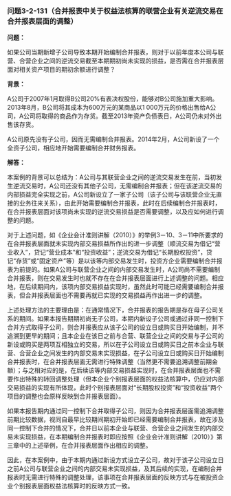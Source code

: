 ### 问题3-2-131（合并报表中关于权益法核算的联营企业有关逆流交易在合并报表层面的调整）

**问题：**

如果公司当期新增子公司导致本期开始编制合并报表，则对于以前年度本公司与联营、合营企业之间的逆流交易截至本期期初尚未实现的损益，是否需在合并报表层面对相关资产项目的期初余额进行调整？

**背景：**

A公司于2007年1月取得B公司20%有表决权股份，能够对B公司施加重大影响。2013年8月，B公司将其成本为600万元的某商品以1
000万元的价格出售给A公司，A公司将取得的商品作为存货。截至2013年资产负债表日，A公司仍未对外出售该存货。

A公司原先没有子公司，因而无需编制合并报表。2014年2月，A公司新设了一个全资子公司，相应地开始需要编制合并财务报表。

**解答：**

本案例的背景可以总结为：A公司与其联营企业之间的逆流交易发生在前，当初发生逆流交易时，A公司还没有其他子公司，无需编制合并报表；但在该逆流交易的内部损益完全实现之前，A公司新设立了一家子公司（该子公司与该联营企业无直接的业务往来关系），由此开始需要编制合并报表，此时在后续编制合并报表时，在合并报表层面对该项尚未实现的逆流交易损益是否需要调整，以及应如何进行调整的问题。

对于上述问题，如《企业会计准则讲解（2010）》的举例3－10、3－11中所要求的在合并报表层面就未实现内部交易损益所作出的进一步调整（顺流交易为借记“营业收入”，贷记“营业成本”和“投资收益”；逆流交易为借记“长期股权投资”，贷记“存货”或“固定资产”等）是以该等内部交易发生时，投资方企业需要编制合并报表为前提的。如果A公司与联营企业之间的内部交易发生时，A公司尚不需要编制合并报表，则在交易发生时也就不存在在合并报表层面进行上述调整的问题。相应地，在后续期间内，该项内部交易损益实现时，虽然此时可能已经需要编制合并报表，但合并报表层面也不需要再就已实现的交易损益再作出进一步的调整。

上述处理方法的主要理由是：在通常情况下，合并报表的报告期是存在母子公司关系的期间。如果本报告期期初尚无子公司，本期内新设子公司或通过非同一控制下合并方式取得子公司，则合并报表应从该子公司的设立日或购买日开始编制，并不追溯到更早的期间；且本企业在该日之前与合营、联营企业之间的交易与子公司的新设或购买是两项互相独立的交易，所以在子公司设立日或购买日之前本企业与联营、合营企业之间发生的内部交易未实现损益，在子公司设立日或购买日开始编制合并报表时，在合并报表层面无需进行特殊调整（当然更不需要追溯调整前期金额）；与之相对应的是，在后续该等内部交易损益实现时，在合并报表层面也不需要作出特殊的转回调整处理（但本企业个别报表层面的权益法核算中，仍应对内部交易损益的实现有所体现，此时个别报表层面对“长期股权投资”和“投资收益”两个项目的调整也会原样反映到合并报表层面）。

如果本报告期内通过同一控制下合并取得子公司，则因为合并报表层面需追溯调整前期比较数据，视同自最早比较期间期初开始即已经需要编制合并报表，故在涉及同一控制下合并的情况下，合并日以前本企业与联营、合营企业之间发生的内部交易未实现损益，在本期编制合并报表时即应按照《企业会计准则讲解（2010）》第三章中的上述举例，在合并报表层面作出相应的调整。

因此，在本案例中，由于本期内通过新设方式设立子公司，故对于该子公司设立日之前A公司与联营企业之间的内部交易未实现损益，及其后续的实现，在编制合并报表时无需进行特殊的调整处理，该事项在合并报表层面的反映方式与在被投资企业个别报表层面权益法核算时的反映方式一致。